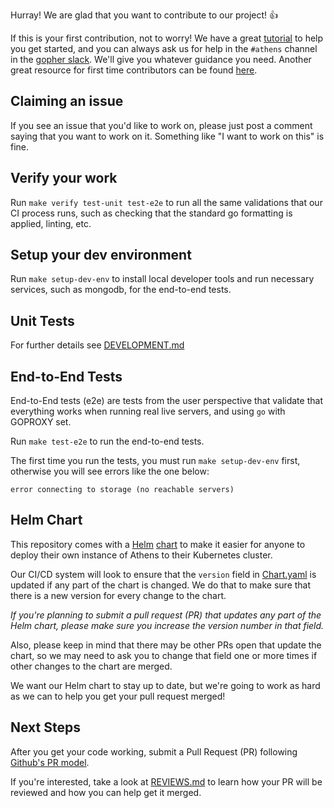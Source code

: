 Hurray! We are glad that you want to contribute to our project! 👍

If this is your first contribution, not to worry! We have a great [tutorial](https://www.youtube.com/watch?v=bgSDcTyysRc) to help you get started, and you can always ask us for help in the `#athens` channel in the [gopher slack](https://invite.slack.golangbridge.org/). We'll give you whatever guidance you need. Another great resource for first time contributors can be found [here](https://github.com/firstcontributions/first-contributions/blob/master/README.md).

## Claiming an issue
If you see an issue that you'd like to work on, please just post a comment saying that you want to work on it. Something like "I want to work on this" is fine.

## Verify your work
Run `make verify test-unit test-e2e` to run all the same validations that our CI process runs, such
as checking that the standard go formatting is applied, linting, etc.

## Setup your dev environment

Run `make setup-dev-env` to install local developer tools and run necessary
services, such as mongodb, for the end-to-end tests.

## Unit Tests
For further details see [DEVELOPMENT.md](DEVELOPMENT.md#L84)

## End-to-End Tests
End-to-End tests (e2e) are tests from the user perspective that validate that
everything works when running real live servers, and using `go` with GOPROXY set.

Run `make test-e2e` to run the end-to-end tests.

The first time you run the tests,
you must run `make setup-dev-env` first, otherwise you will see errors like the one below:

```
error connecting to storage (no reachable servers)
```

## Helm Chart

This repository comes with a [Helm](https://helm.sh) [chart](https://github.com/gomods/athens/tree/master/charts/athens-proxy) to make it easier for anyone to deploy their own instance of Athens to their Kubernetes cluster.

Our CI/CD system will look to ensure that the `version` field in [Chart.yaml](https://github.com/gomods/athens/blob/master/charts/athens-proxy/Chart.yaml) is updated if any part of the chart is changed. We do that to make sure that there is a new version for every change to the chart.

_If you're planning to submit a pull request (PR) that updates any part of the Helm chart, please make sure you _increase_ the version number in that field._

Also, please keep in mind that there may be other PRs open that update the chart, so we may need to ask you to change that field one or more times if other changes to the chart are merged.

We want our Helm chart to stay up to date, but we're going to work as hard as we can to help you get your pull request merged!

## Next Steps

After you get your code working, submit a Pull Request (PR) following 
[Github's PR model](https://help.github.com/articles/about-pull-requests/).

If you're interested, take a look at [REVIEWS.md](REVIEWS.md) to learn how
your PR will be reviewed and how you can help get it merged.

